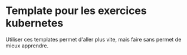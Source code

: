 # Template pour les exercices kubernetes

Utiliser ces templates permet d'aller plus vite, mais faire sans permet de mieux apprendre.
